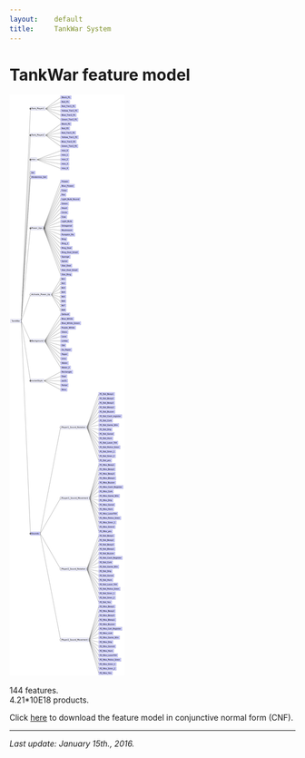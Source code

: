 ```yaml
---
layout:    default
title:     TankWar System
---
```

# TankWar feature model

![tankwar feature model][fmTankWar]

144 features.  
4.21\*10E18 products.

Click [here][cnfTankWar] to download the feature model in conjunctive normal form (CNF).

---

_Last update: January 15th., 2016._


[fmTankWar]:  /assets/fmTankWar.png
[cnfTankWar]: /spls/tankwar/CNF_tankwar.txt
